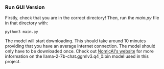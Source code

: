 ### Run GUI Version
Firstly, check that you are in the correct directory!
Then, run the *main.py* file in that directory with:
```
python3 main.py
```
The model will start downloading. This should take around 10 minutes providing that you have an average internet connection. The model should only have to be downloaded once. Check out [NomicAI's website](https://gpt4all.io/index.html) for more information on the llama-2-7b-chat.ggmlv3.q4_0.bin model used in this project.
